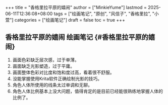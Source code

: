 +++
title = "香格里拉平原的嬉闹"
author = ["MinkieYume"]
lastmod = 2025-06-11T12:36:08+08:00
tags = ["绘画笔记", "原创", "风信子", "香格里拉", "小萱"]
categories = ["绘画笔记"]
draft = false
toc = true
+++

## 香格里拉平原的嬉闹 <span class="tag"><span class="____">绘画笔记</span></span> {#香格里拉平原的嬉闹}

1.  画面色彩缺乏层次感，过于单薄。
2.  画面缺乏光影塑造，过于平庸。
3.  画面整体色彩对比度和饱和度过高，看着很不舒服。
4.  没能掌握使用Krita软件正确绘制光影的技巧。
5.  角色人体所使用的线条太过单调和无聊。
6.  角色人体比例基本上没大问题，值得肯定的是目前已经能很熟练地掌握人体的比例了。
